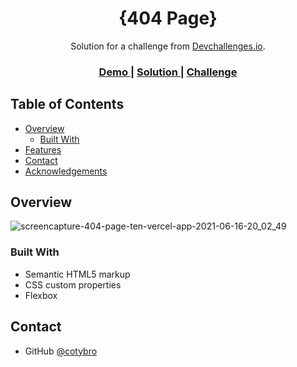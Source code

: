<!-- Please update value in the {}  -->

<h1 align="center">{404 Page}</h1>

<div align="center">
   Solution for a challenge from  <a href="http://devchallenges.io" target="_blank">Devchallenges.io</a>.
</div>

<div align="center">
  <h3>
    <a href="https://404-page-ten.vercel.app/">
      Demo
    </a>
    <span> | </span>
    <a href="https://github.com/cotybro/404-page">
      Solution
    </a>
    <span> | </span>
    <a href="https://devchallenges.io/challenges/wBunSb7FPrIepJZAg0sY">
      Challenge
    </a>
  </h3>
</div>

<!-- TABLE OF CONTENTS -->

## Table of Contents

- [Overview](#overview)
  - [Built With](#built-with)
- [Features](#features)
- [Contact](#contact)
- [Acknowledgements](#acknowledgements)

<!-- OVERVIEW -->

## Overview

![screencapture-404-page-ten-vercel-app-2021-06-16-20_02_49](https://user-images.githubusercontent.com/36529826/122315900-8be57900-cee0-11eb-8e00-7060a9f898f3.png)

### Built With

<!-- This section should list any major frameworks that you built your project using. Here are a few examples.-->

- Semantic HTML5 markup
- CSS custom properties
- Flexbox

## Contact

- GitHub [@cotybro](https://github.com/cotybro)
